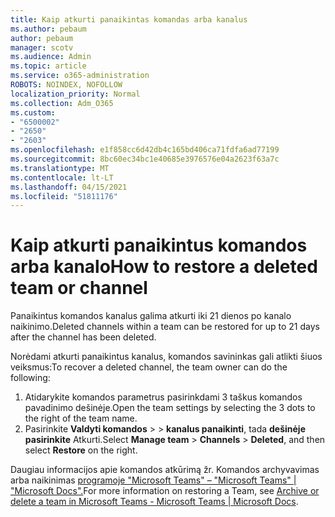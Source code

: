 ```yaml
---
title: Kaip atkurti panaikintas komandas arba kanalus
ms.author: pebaum
author: pebaum
manager: scotv
ms.audience: Admin
ms.topic: article
ms.service: o365-administration
ROBOTS: NOINDEX, NOFOLLOW
localization_priority: Normal
ms.collection: Adm_O365
ms.custom:
- "6500002"
- "2650"
- "2603"
ms.openlocfilehash: e1f858cc6d42db4c165bd406ca71fdfa6ad77199
ms.sourcegitcommit: 8bc60ec34bc1e40685e3976576e04a2623f63a7c
ms.translationtype: MT
ms.contentlocale: lt-LT
ms.lasthandoff: 04/15/2021
ms.locfileid: "51811176"
---
```

# <a name="how-to-restore-a-deleted-team-or-channel"></a><span data-ttu-id="52969-102">Kaip atkurti panaikintus komandos arba kanalo</span><span class="sxs-lookup"><span data-stu-id="52969-102">How to restore a deleted team or channel</span></span>

<span data-ttu-id="52969-103">Panaikintus komandos kanalus galima atkurti iki 21 dienos po kanalo naikinimo.</span><span class="sxs-lookup"><span data-stu-id="52969-103">Deleted channels within a team can be restored for up to 21 days after the channel has been deleted.</span></span>

<span data-ttu-id="52969-104">Norėdami atkurti panaikintus kanalus, komandos savininkas gali atlikti šiuos veiksmus:</span><span class="sxs-lookup"><span data-stu-id="52969-104">To recover a deleted channel, the team owner can do the following:</span></span>

1. <span data-ttu-id="52969-105">Atidarykite komandos parametrus pasirinkdami 3 taškus komandos pavadinimo dešinėje.</span><span class="sxs-lookup"><span data-stu-id="52969-105">Open the team settings by selecting the 3 dots to the right of the team name.</span></span>
2. <span data-ttu-id="52969-106">Pasirinkite **Valdyti komandos**  >    >  **kanalus panaikinti**, tada **dešinėje pasirinkite** Atkurti.</span><span class="sxs-lookup"><span data-stu-id="52969-106">Select **Manage team** > **Channels** > **Deleted**, and then select **Restore** on the right.</span></span>

<span data-ttu-id="52969-107">Daugiau informacijos apie komandos atkūrimą žr. Komandos archyvavimas arba naikinimas [programoje "Microsoft Teams" – "Microsoft Teams" | "Microsoft Docs".](https://docs.microsoft.com/microsoftteams/archive-or-delete-a-team#restore-a-deleted-team)</span><span class="sxs-lookup"><span data-stu-id="52969-107">For more information on restoring a Team, see [Archive or delete a team in Microsoft Teams - Microsoft Teams | Microsoft Docs](https://docs.microsoft.com/microsoftteams/archive-or-delete-a-team#restore-a-deleted-team).</span></span>
